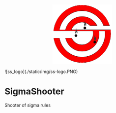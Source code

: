 <p align="center">
  <img src="./static/img/ss-logo.PNG">
</p>
![ss_logo](./static/img/ss-logo.PNG)

# SigmaShooter

Shooter of sigma rules
